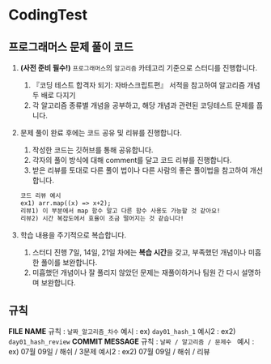 # CodingTest
## 프로그래머스 문제 풀이 코드 
1. **(사전 준비 필수!)** `프로그래머스`의 `알고리즘` 카테고리 기준으로 스터디를 진행합니다.
    1. 『코딩 테스트 합격자 되기: 자바스크립트편』 서적을 참고하여 알고리즘 개념 두 배로 다지기
    2. 각 알고리즘 종류별 개념을 공부하고, 해당 개념과 관련된 코딩테스트 문제를 풉니다.
2. 문제 풀이 완료 후에는 코드 공유 및 리뷰를 진행합니다.
    1. 작성한 코드는 깃허브를 통해 공유합니다.
    2. 각자의 풀이 방식에 대해  comment를 달고 코드 리뷰를 진행합니다.
    3. 받은 리뷰를 토대로 다른 풀이 법이나 다른 사람의 좋은 풀이법을 참고하여 개선합니다.
    
    ```html
    코드 리뷰 예시
    ex1) arr.map((x) => x+2);
    리뷰1) 이 부분에서 map 함수 말고 다른 함수 사용도 가능할 것 같아요!
    리뷰2) 시간 복잡도에서 효율이 조금 떨어지는 것 같습니다!
    ```
    
3. 학습 내용을 주기적으로 복습합니다.
    1. 스터디 진행 7일, 14일, 21일 차에는 **복습 시간**을 갖고, 부족했던 개념이나 미흡한 풀이를 보완합니다.
    2. 미흡했던 개념이나 잘 풀리지 않았던 문제는 재풀이하거나 팀원 간 다시 설명하며 보완합니다.

## 규칙
**FILE NAME**
규칙 : ```날짜_알고리즘_차수```
예시 : ex) ```day01_hash_1```
예시2 : ex2) ```day01_hash_review```
**COMMIT MESSAGE**
규칙 : ```날짜 / 알고리즘 / 문제수 ```
예시 : ex) 07월 09일 / 해쉬 / 3문제
예시2 : ex2) 07월 09일 / 해쉬 / 리뷰
